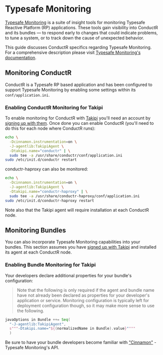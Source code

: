 # Typesafe Monitoring

[Typesafe Monitoring](http://www.typesafe.com/products/typesafe-monitoring) is a suite of insight tools for monitoring Typesafe Reactive Platform (RP) applications. These tools gain visibility into ConductR and its bundles — to respond early to changes that could indicate problems, to tune a system, or to track down the cause of unexpected behavior.

This guide discusses ConductR specifics regarding Typesafe Monitoring. For a comprehensive description please visit [Typesafe Monitoring's documentation](http://resources.typesafe.com/monitoring/docs/home.html).

## Monitoring ConductR

ConductR is a Typesafe RP based application and has been configured to support Typesafe Monitoring by enabling some settings within its `conf/application.ini`.

### Enabling ConductR Monitoring for Takipi

To enable monitoring for ConductR with [Takipi](https://www.takipi.com/) you'll need an account by [signing up with them](https://app.takipi.com/). Once done you can enable ConductR (you'll need to do this for each node where ConductR runs):

``` bash
echo \
  -Dcinnamon.instrumentation=on \
  -J-agentlib:TakipiAgent \
  -Dtakipi.name="conductr" | \
  sudo tee -a /usr/share/conductr/conf/application.ini
sudo /etc/init.d/conductr restart
```

conductr-haproxy can also be monitored:

``` bash
echo \
  -Dcinnamon.instrumentation=on \
  -J-agentlib:TakipiAgent \
  -Dtakipi.name="conductr-haproxy" | \
  sudo tee -a /usr/share/conductr-haproxy/conf/application.ini
sudo /etc/init.d/conductr-haproxy restart
```

Note also that the Takipi agent will require installation at each ConductR node.

## Monitoring Bundles

You can also incorporate Typesafe Monitoring capabilities into your bundles. This section assumes you have [signed up with Takipi]((https://app.takipi.com/)) and installed its agent at each ConductR node.

### Enabling Bundle Monitoring for Takipi

Your developers declare additional properties for your bundle's configuration:

> Note that the following is only required if the agent and bundle name have not already been declared as properties for your developer's application or service. Monitoring configuration is typically left for deployment configuration though, so it may make more sense to use the following.

```scala
javaOptions in Bundle ++= Seq(
  "-J-agentlib:TakipiAgent", 
  s"""-Dtakipi.name="${(normalizedName in Bundle).value}""""
  )
```

Be sure to have your bundle developers become familiar with ["Cinnamon"](http://resources.typesafe.com/monitoring/docs/install/cinnamon.html) - Typesafe Monitoring's API.